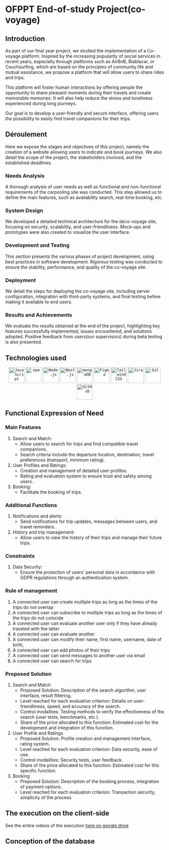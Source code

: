 # OFPPT End-of-study Project(co-voyage)
## Introduction
As part of our final year project, we studied the implementation of a Co-voyage platform. Inspired by the increasing popularity of social services in recent years, especially through platforms such as AirBnB, Blablacar, or Couchsurfing, which are based on the principles of community life and mutual assistance, we propose a platform that will allow users to share rides and trips.

This platform will foster human interactions by offering people the opportunity to share pleasant moments during their travels and create memorable memories. It will also help reduce the stress and loneliness experienced during long journeys.

Our goal is to develop a user-friendly and secure interface, offering users the possibility to easily find travel companions for their trips.

## Déroulement
Here we expose the stages and objectives of this project, namely the creation of a website allowing users to indicate and book journeys. We also detail the scope of the project, the stakeholders involved, and the established deadlines.

### Needs Analysis
A thorough analysis of user needs as well as functional and non-functional requirements of the carpooling site was conducted. This step allowed us to define the main features, such as availability search, real-time booking, etc.
### System Design
We developed a detailed technical architecture for the deco-voyage site, focusing on security, scalability, and user-friendliness. Mock-ups and prototypes were also created to visualize the user interface.
### Development and Testing
This section presents the various phases of project development, using best practices in software development. Rigorous testing was conducted to ensure the stability, performance, and quality of the co-voyage site.
### Deployment
We detail the steps for deploying the co-voyage site, including server configuration, integration with third-party systems, and final testing before making it available to end users.
### Results and Achievements
We evaluate the results obtained at the end of the project, highlighting key features successfully implemented, issues encountered, and solutions adopted. Positive feedback from users(our supervisors) during beta testing is also presented.

## Technologies used
<div align="center">
	<code><img width="50" src="https://user-images.githubusercontent.com/25181517/117447155-6a868a00-af3d-11eb-9cfe-245df15c9f3f.png" alt="JavaScript" title="JavaScript"/></code>
	<code><img width="50" src="https://user-images.githubusercontent.com/25181517/121401671-49102800-c959-11eb-9f6f-74d49a5e1774.png" alt="npm" title="npm"/></code>
	<code><img width="50" src="https://user-images.githubusercontent.com/25181517/183568594-85e280a7-0d7e-4d1a-9028-c8c2209e073c.png" alt="Node.js" title="Node.js"/></code>
	<code><img width="50" src="https://github.com/marwin1991/profile-technology-icons/assets/136815194/5f8c622c-c217-4649-b0a9-7e0ee24bd704" alt="Next.js" title="Next.js"/></code>
	<code><img width="50" src="https://user-images.githubusercontent.com/25181517/182884177-d48a8579-2cd0-447a-b9a6-ffc7cb02560e.png" alt="mongoDB" title="mongoDB"/></code>
	<code><img width="50" src="https://user-images.githubusercontent.com/25181517/189715289-df3ee512-6eca-463f-a0f4-c10d94a06b2f.png" alt="Figma" title="Figma"/></code>
	<code><img width="50" src="https://user-images.githubusercontent.com/25181517/202896760-337261ed-ee92-4979-84c4-d4b829c7355d.png" alt="Tailwind CSS" title="Tailwind CSS"/></code>
	<code><img width="50" src="https://user-images.githubusercontent.com/25181517/183912952-83784e94-629d-4c34-a961-ae2ae795b662.png" alt="Jira" title="Jira"/></code>
	<code><img width="50" src="https://user-images.githubusercontent.com/25181517/192108372-f71d70ac-7ae6-4c0d-8395-51d8870c2ef0.png" alt="Git" title="Git"/></code>
	<code><img width="50" src="https://user-images.githubusercontent.com/25181517/192108374-8da61ba1-99ec-41d7-80b8-fb2f7c0a4948.png" alt="GitHub" title="GitHub"/></code>
</div>

## Functional Expression of Need
### Main Features
1. Search and Match:
   - Allow users to search for trips and find compatible travel companions.
   - Search criteria include the departure location, destination, travel preferences (transport, minimum rating).
2. User Profiles and Ratings:
   - Creation and management of detailed user profiles.
   - Rating and evaluation system to ensure trust and safety among users.
3. Booking:
   - Facilitate the booking of trips.
### Additional Functions
1. Notifications and alerts:
	- Send notifications for trip updates, messages between users, and travel reminders.
2. History and trip management:
	- Allow users to view the history of their trips and manage their future trips.
### Constraints
1. Data Security:
	- Ensure the protection of users' personal data in accordance with GDPR regulations through an authentication system.
### Rule of management
1. A connected user can create multiple trips as long as the times of the trips do not overlap
2. A connected user can subscribe to multiple trips as long as the times of the trips do not coincide
3. A connected user can evaluate another user only if they have already traveled with the latter
4. A connected user can evaluate another
5. A connected user can modify their name, first name, username, date of birth,
6. A connected user can add photos of their trips
7. A connected user can send messages to another user via email
8. A connected user can search for trips
### Proposed Solution
1. Search and Match
   - Proposed Solution: Description of the search algorithm, user interface, result filtering.
   - Level reached for each evaluation criterion: Details on user-friendliness, speed, and accuracy of the search.
   - Control modalities: Testing methods to verify the effectiveness of the search (user tests, benchmarks, etc.).
   - Share of the price allocated to this function: Estimated cost for the development and integration of this function.
2. User Profile and Ratings
   - Proposed Solution: Profile creation and management interface, rating system.
   - Level reached for each evaluation criterion: Data security, ease of use.
   - Control modalities: Security tests, user feedback.
   - Share of the price allocated to this function: Estimated cost for this specific function.
3. Booking
   - Proposed Solution: Description of the booking process, integration of payment options.
   - Level reached for each evaluation criterion: Transaction security, simplicity of the process

## The execution on the client-side
See the entire videos of the execution [here on google drive](https://drive.google.com/drive/folders/1qpdSySbmsE1yrWuqQ8iF-mh6TaPVNgkA?usp=sharing)

## Conception of the database
